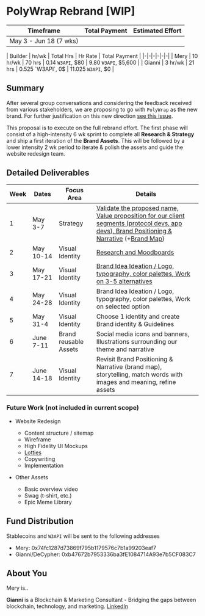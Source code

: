 # PolyWrap Rebrand [WIP]

| Timeframe | Total Payment | Estimated Effort | 
|-|-|-|
| May 3 - Jun 18 (7 wks) |  |   |


| Builder | hr/wk | Total Hrs | Hr Rate | Total Payment |
|-|-|-|-|-|-|
| Mery | 10 hr/wk | 70 hrs | 0.14 `W3API`, $80 | 9.80 `W3API`, $5,600 |
| Gianni | 3 hr/wk | 21 hrs | 0.525 `W3API`, 0$ | 11.025 `W3API`, $0 |

## Summary

After several group conversations and considering the feedback received from various stakeholders, we are proposing to go with `PolyWrap` as the new brand. For further justification on this new direction [see this issue](https://github.com/Web3-API/dao/issues/138).

This proposal is to execute on the full rebrand effort. The first phase will consist of a high-intensity 6 wk sprint to complete all **Research & Strategy** and ship a first iteration of the **Brand Assets**. This will be followed by a lower intensity 2 wk period to iterate & polish the assets and guide the website redesign team.

## Detailed Deliverables

| Week | Dates | Focus Area | Details |
|-|-|-|-|
| 1 | May 3-7 | Strategy | [Validate the proposed name, Value proposition for our client segments (protocol devs, app devs), Brand Positioning & Narrative](https://docs.google.com/presentation/d/1XDA-V-nsmv_lhbov5QovaWMvTCOQIlSDDxA0PTK2qjM/edit?usp=sharing) (+[Brand Map](https://docs.google.com/spreadsheets/d/1SWpuvflJgm1rXYq61D47iToeG4tRhUZzsDJc_ApLbJc/edit?usp=sharing)) |
| 2 | May 10-14 | Visual Identity | [Research and Moodboards](https://docs.google.com/presentation/d/1YRux18PaViDNoiEe3HKihlxcBgkI9nmb_mTJybUPQsQ/edit?usp=sharing) |
| 3 | May 17-21 | Visual Identity | [Brand Idea Ideation / Logo, typography, color palettes, Work on 3-5 alternatives](https://docs.google.com/presentation/d/1CcDqqqPPwNJH3OAgSeRjBUsPZtpIulnRihPX44iR-b4/edit#slide=id.p) |
| 4 | May 24-28 | Visual Identity | Brand Idea Ideation / Logo, typography, color palettes, Work on selected option |
| 5 | May 31-4 | Visual Identity | Choose 1 identity and create Brand identity & Guidelines |
| 6 | June 7-11 | Brand reusable Assets | Social media icons and banners, Illustrations surrounding our theme and narrative |
| 7 | June 14-18 | Visual Identity | Revisit Brand Positioning & Narrative (brand map), storytelling, match words with images and meaning, refine assets |

### Future Work (not included in current scope)

- Website Redesign
  - Content structure / sitemap
  - Wireframe
  - High Fidelity UI Mockups
  - [Lotties](https://lottiefiles.com/what-is-lottie) 
  - Copywriting
  - Implementation

- Other Assets
  - Basic overview video
  - Swag (t-shirt, etc.)
  - Epic Meme Library

## Fund Distribution

Stablecoins and `W3API` will be sent to the following addresses
 - Mery: 0x74fc1287d73869f795b1179576c7b1a99203eaf7
 - Gianni/DeCypher: 0xb47672b7953336ba3fE1084714A93e7b5CF083C7

## About You

Mery is..

**Gianni** is a Blockchain & Marketing Consultant - Bridging the gaps between blockchain, technology, and marketing. [LinkedIn](https://www.linkedin.com/in/giannidalerta/)
